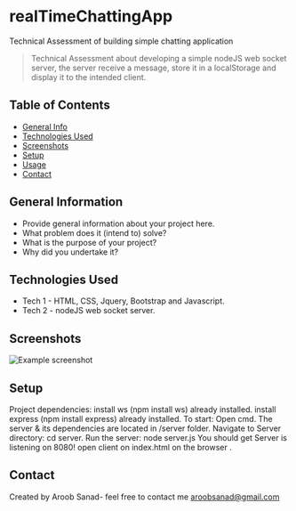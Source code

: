 # realTimeChattingApp
Technical Assessment of building simple chatting application
> Technical Assessment about developing a simple nodeJS web socket server, the server receive a
message, store it in a localStorage and display it to the intended client.
## Table of Contents
* [General Info](#general-information)
* [Technologies Used](#technologies-used)
* [Screenshots](#screenshots)
* [Setup](#setup)
* [Usage](#usage)
* [Contact](#contact)
<!-- * [License](#license) -->


## General Information
- Provide general information about your project here.
- What problem does it (intend to) solve?
- What is the purpose of your project?
- Why did you undertake it?
<!-- You don't have to answer all the questions - just the ones relevant to your project. -->


## Technologies Used
- Tech 1 -  HTML, CSS, Jquery, Bootstrap and Javascript.
- Tech 2 - nodeJS web socket server.


## Screenshots
![Example screenshot](./img/screenshot.png)
<!-- If you have screenshots you'd like to share, include them here. -->


## Setup

Project dependencies:
install ws (npm install ws) already installed.
install express (npm install express) already installed.
To start:
Open cmd.
The server & its dependencies are located in /server folder.
Navigate to Server directory: cd server.
Run the server: node server.js
You should get Server is listening on 8080!
open client on index.html on the browser . 


## Contact
Created by Aroob Sanad- feel free to contact me aroobsanad@gmail.com

